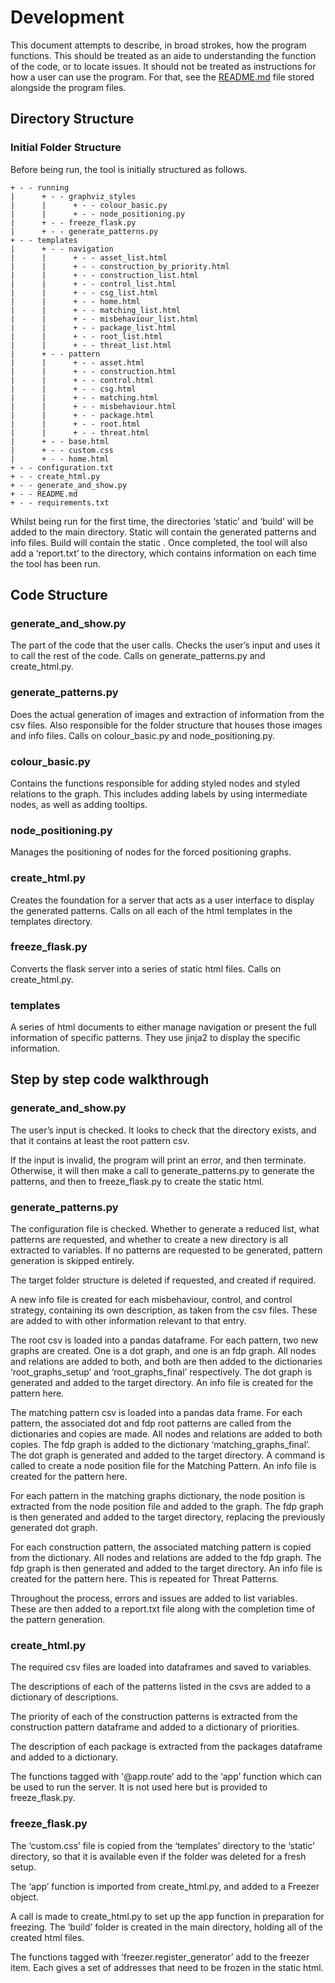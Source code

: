 # Development

This document attempts to describe, in broad strokes, how the program functions. This should be treated as an aide to understanding the function of the code, or to locate issues. It should not be treated as instructions for how a user can use the program. For that, see the [README.md](./README.md) file stored alongside the program files.

## Directory Structure

### Initial Folder Structure

Before being run, the tool is initially structured as follows.

```
+ - - running
|      + - - graphviz_styles
|      |      + - - colour_basic.py
|      |      + - - node_positioning.py
|      + - - freeze_flask.py
|      + - - generate_patterns.py
+ - - templates
|      + - - navigation
|      |      + - - asset_list.html
|      |      + - - construction_by_priority.html
|      |      + - - construction_list.html
|      |      + - - control_list.html
|      |      + - - csg_list.html
|      |      + - - home.html
|      |      + - - matching_list.html
|      |      + - - misbehaviour_list.html
|      |      + - - package_list.html
|      |      + - - root_list.html
|      |      + - - threat_list.html
|      + - - pattern
|      |      + - - asset.html
|      |      + - - construction.html
|      |      + - - control.html
|      |      + - - csg.html
|      |      + - - matching.html
|      |      + - - misbehaviour.html
|      |      + - - package.html
|      |      + - - root.html
|      |      + - - threat.html
|      + - - base.html
|      + - - custom.css
|      + - - home.html
+ - - configuration.txt
+ - - create_html.py
+ - - generate_and_show.py
+ - - README.md
+ - - requirements.txt
```

Whilst being run for the first time, the directories ‘static’ and ‘build’ will be added to the main directory. Static will contain the generated patterns and info files. Build will contain the static . Once completed, the tool will also add a ‘report.txt’ to the directory, which contains information on each time the tool has been run.

## Code Structure

### generate_and_show.py

The part of the code that the user calls. Checks the user’s input and uses it to call the rest of the code. Calls on generate_patterns.py and create_html.py.

### generate_patterns.py

Does the actual generation of images and extraction of information from the csv files. Also responsible for the folder structure that houses those images and info files. Calls on colour_basic.py and node_positioning.py.

### colour_basic.py

Contains the functions responsible for adding styled nodes and styled relations to the graph. This includes adding labels by using intermediate nodes, as well as adding tooltips.

### node_positioning.py

Manages the positioning of nodes for the forced positioning graphs.

### create_html.py

Creates the foundation for a server that acts as a user interface to display the generated patterns. Calls on all each of the html templates in the templates directory.

### freeze_flask.py

Converts the flask server into a series of static html files. Calls on create_html.py.

### templates

A series of html documents to either manage navigation or present the full information of specific patterns. They use jinja2 to display the specific information.

## Step by step code walkthrough

### generate_and_show.py

The user’s input is checked. It looks to check that the directory exists, and that it contains at least the root pattern csv.

If the input is invalid, the program will print an error, and then terminate. Otherwise, it will then make a call to generate_patterns.py to generate the patterns, and then to freeze_flask.py to create the static html.

### generate_patterns.py

The configuration file is checked. Whether to generate a reduced list, what patterns are requested, and whether to create a new directory is all extracted to variables. If no patterns are requested to be generated, pattern generation is skipped entirely.

The target folder structure is deleted if requested, and created if required.

A new info file is created for each misbehaviour, control, and control strategy, containing its own description, as taken from the csv files. These are added to with other information relevant to that entry.

The root csv is loaded into a pandas dataframe. For each pattern, two new graphs are created. One is a dot graph, and one is an fdp graph. All nodes and relations are added to both, and both are then added to the dictionaries ‘root_graphs_setup’ and ‘root_graphs_final’ respectively. The dot graph is generated and added to the target directory. An info file is created for the pattern here.

The matching pattern csv is loaded into a pandas data frame. For each pattern, the associated dot and fdp root patterns are called from the dictionaries and copies are made. All nodes and relations are added to both copies. The fdp graph is added to the dictionary ‘matching_graphs_final’. The dot graph is generated and added to the target directory. A command is called to create a node position file for the Matching Pattern. An info file is created for the pattern here.

For each pattern in the matching graphs dictionary, the node position is extracted from the node position file and added to the graph. The fdp graph is then generated and added to the target directory, replacing the previously generated dot graph.

For each construction pattern, the associated matching pattern is copied from the dictionary. All nodes and relations are added to the fdp graph. The fdp graph is then generated and added to the target directory. An info file is created for the pattern here. This is repeated for Threat Patterns.

Throughout the process, errors and issues are added to list variables. These are then added to a report.txt file along with the completion time of the pattern generation.

### create_html.py

The required csv files are loaded into dataframes and saved to variables.

The descriptions of each of the patterns listed in the csvs are added to a dictionary of descriptions.

The priority of each of the construction patterns is extracted from the construction pattern dataframe and added to a dictionary of priorities.

The description of each package is extracted from the packages dataframe and added to a dictionary.

The functions tagged with '@app.route’ add to the ‘app’ function which can be used to run the server. It is not used here but is provided to freeze_flask.py.

### freeze_flask.py

The ‘custom.css’ file is copied from the ‘templates’ directory to the ‘static’ directory, so that it is available even if the folder was deleted for a fresh setup.

The ‘app’ function is imported from create_html.py, and added to a Freezer object.

A call is made to create_html.py to set up the app function in preparation for freezing. The ‘build’ folder is created in the main directory, holding all of the created html files.

The functions tagged with ‘freezer.register_generator’ add to the freezer item. Each gives a set of addresses that need to be frozen in the static html.